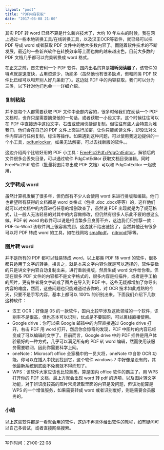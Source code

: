 ```yaml
---
layout: "post"
title: "PDF内容获取"
date: "2017-03-08 21:00"
---
```


其实 PDF 转 word 已经不算是什么新兴技术了，大约 10 年左右的时候，我在网上通过一些本地转换工具/在线转换工具，以及汉王OCR等软件，就已经可以把 PDF 导成 word 或者获取 PDF 文件中的绝大多数内容了。而随着软件技术的不断发展，最近的一些新兴软件在转换效率等上面也做的越来越出色，目前大多数的 PDF 文档几乎都可以完美转换成 word 格式。

在正文之前，首先安利一个 PDF 软件，国内出名的算是**福昕阅读器**了，该软件的特点就是速度快，占用资源少，功能多（虽然他也有很多缺点，但和同类 PDF 软件比已经可以甩开别人好几条街了）。这边就 PDF 中的内容获取，我们可以分为三类，以下针对他们也会一一详细介绍。

### 复制粘贴

并不是每个人都需要获取 PDF 文件中全部内容的，很多时候我们在阅读一个 PDF 文档时，也许只是需要摘录他的一句话，或者获取一小段文字。这个时候往往可以在 PDF 中直接选中这段文字，右击或使用快捷键复制。但往往有些人会特意为难我们，他们会在自己的 PDF 文件上面进行加密，让你只能阅读文件，却没法对文件内容进行任何复制，标注等操作。如果遇到这种问题，可以使用我这边提供的一个小工具，[pdfunlocker](https://pan.baidu.com/s/1qY6RaSc)，如果无法解密，可以去找新版的软件。。

这边介绍两个比较好用的 PDF 小工具：[FreePic2Pdf+PdgCntEditor](https://pan.baidu.com/s/1o8Gy34A)。解锁后的文件很多会丢失目录，可以通过软件 PdgCntEditor 获取文档目录编辑。同时 FreePic2Pdf 软件（批量将图片导出成 PDF 文档）可以和 PdgCntEditor 一起使用，

<!-- more -->

### 文字转成 word

虽然计算机发展了很多年，但仍然有不少人会使用 word 来进行排版和编辑。他们也希望所有获得的文档都是 word 类格式（包括 .doc .docx等等）的，这样他们就可以对文档中的内容进行任意的增删改查了，虽然说 PDF 出现就是为了规范格式，让一般人无法轻易的对其中的内容做修改，但仍然有很多人乐此不疲的想这么做。PDF 转 word 的软件可以说是相当繁多且良莠不齐，这边我们只推荐一款： PDF-to-Word 该软件网上很容易找到，这边就不给出链接了，当然其他还有很多可以将 PDF 转成 word 的工具，如在线网站 [smallpdf](https://smallpdf.com/pdf-to-word)， [nitropdf](https://www.pdftoword.com/)等等。

### 图片转 word

并不是所有的 PDF 都可以轻易转成 word，以上那类 PDF 转 word 的软件，很多都只适用于文字的转换，换言之，就是本来文字内容你就是可以选择的，软件要做的只是讲文字内容自动复制出来，进行重新排版，然后生成 word 文件给你看。但现在很多 PDF 文件的内容都不是文字格式的，很多内容是扫描件，或者是手工拍的照片，更有胜者将文字转成了图片在导入到 PDF 中。这些无疑都增加了你导出内容的难度，然而，这些问题也只能难道过去你的，对 OCR 技术如此成熟的今天，只要不是手写内容，基本上都可以 100% 的识别出来。下面我们介绍下几款这种软件：

- 汉王 OCR：好像是 05 的一款软件，国内比较早涉及这款领域的一个软件，识别率不是很高，但也基本可以识别，优点是不要联网，可以离线直接使用。
- Google drive：你可以把 Google 邮箱中的内容直接通过 Google drive 打开，右击 PDF 用 word 打开，然后你会惊奇的发现，PDF 中图片的内容已经变成了可以编辑的文字了。目前而言，Google drive 中的 PDF 插件是用户体验最好的一种方式，几乎可以满足所有的 PDF 转 word 编辑，然而使用该服务需要联网，因此你需要科学上网。
- oneNote：Microsoft office 全家桶中的一员大将，oneNote 中自带 OCR 功能，你可以在插入中找到找到它，这个软件 windows 7 中好像是没有的，其他最新系统到底面不免费就不得而知了。
- WPS：该软件大家应该也比较熟悉，算是国内 office 软件的霸主了。用 WPS 打开你的 PDF 文档，最上方就会出现 word 转 pdf 的选项，以及图片转文字功能，对于辨识度较高的图片常规读取里面的内容是没问题，但该功能算是 WPS 的一个增值服务，如果需要转成 word 或者识别度好，则是需要会员服务的。

### 小结

以上这些软件都是一看就会用的软件，这边不再具体给出软件的教程，如有疑问可以自己多尝试，或者直接网络搜索。

***

写作时间：21:00-22:08
